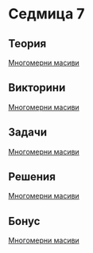 Седмица 7
=================================

Теория
------
[Многомерни масиви](https://drive.google.com/file/d/1KAkYQEMB7zz0G2V9d7v6JBJX4W7WEOm0/view?usp=sharing)

Викторини
---------
[Многомерни масиви](https://forms.gle/psZSAHsuHhCtyXba6)

Задачи
------
[Многомерни масиви](../tasks/multidimensional_arrays.md)

Решения
-------
[Многомерни масиви](../solutions/multidimensional_arrays/)

Бонус
-----
[Многомерни масиви](../bonus/multidimensional_arrays.md)
